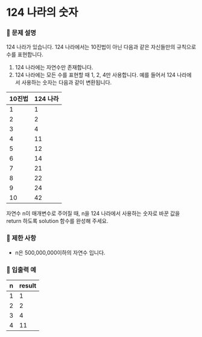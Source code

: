 
# 124 나라의 숫자
### 📍 문제 설명
124 나라가 있습니다. 124 나라에서는 10진법이 아닌 다음과 같은 자신들만의 규칙으로 수를 표현합니다.
1. 124 나라에는 자연수만 존재합니다.
2. 124 나라에는 모든 수를 표현할 때 1, 2, 4만 사용합니다.
예를 들어서 124 나라에서 사용하는 숫자는 다음과 같이 변환됩니다.

10진법|124 나라
---|---
1|1
2|2
3|4
4|11
5|12
6|14
7|21
8|22
9|24
10|42
자연수 n이 매개변수로 주어질 때, n을 124 나라에서 사용하는 숫자로 바꾼 값을 return 하도록 solution 함수를 완성해 주세요.
### 📍 제한 사항
* n은 500,000,000이하의 자연수 입니다.
### 📍 입출력 예
n|result
---|---
1|1
2|2
3|4
4|11